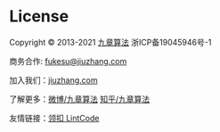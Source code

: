 # License

Copyright © 2013-2021 [九章算法](https://jiuzhang.com) 浙ICP备19045946号-1

商务合作: [fukesu@jiuzhang.com](mailto:fukesu@jiuzhang.com)

加入我们：[jiuzhang.com](https://jiuzhang.com/joinus)

了解更多：[微博/九章算法](http://weibo.com/ninechapter) [知乎/九章算法](https://www.zhihu.com/people/crackinterview)

友情链接：[领扣 LintCode](https://www.lintcode.com)
